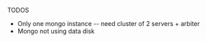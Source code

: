 TODOS

- Only one mongo instance -- need cluster of 2 servers + arbiter
- Mongo not using data disk
